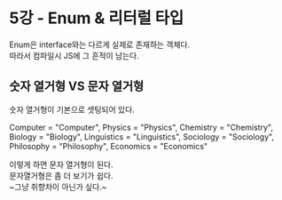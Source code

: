 # 5강 - Enum & 리터럴 타입
Enum은 interface와는 다르게 실제로 존재하는 객체다.  
따라서 컴파일시 JS에 그 흔적이 남는다.

## 숫자 열거형 VS 문자 열거형
숫자 열거형이 기본으로 셋팅되어 있다.  
  
Computer = "Computer",
Physics = "Physics",
Chemistry = "Chemistry",
Biology = "Biology",
Linguistics = "Linguistics",
Sociology = "Sociology",
Philosophy = "Philosophy",
Economics = "Economics"  
  
이렇게 하면 문자 열거형이 된다.  
문자열거형은 좀 더 보기가 쉽다.  
~그냥 취향차이 아닌가 싶다.~